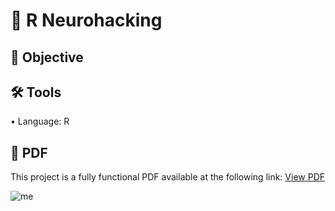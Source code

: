 # 🔬 R Neurohacking
## 🎯 Objective <br>
## 🛠️ Tools <br>
• Language: R <p>
## 📄 PDF <br>
This project is a fully functional PDF available at the following link: [View PDF]() <p>
![me]()
